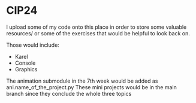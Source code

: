 # CIP24
I upload some of my code onto this place in order to store some valuable resources/ or some of the exercises that would be helpful to look back on. 

Those would include:
- Karel
- Console 
- Graphics
  
The animation submodule in the 7th week would be added as ani.name_of_the_project.py
These mini projects would be in the main branch since they conclude the whole three topics 

